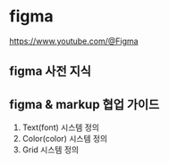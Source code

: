 # figma
https://www.youtube.com/@Figma

## figma 사전 지식 




## figma & markup  협업 가이드 

1. Text(font) 시스템 정의
2. Color(color) 시스템 정의
3. Grid 시스템 정의 


